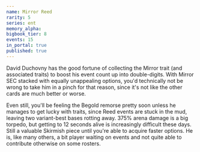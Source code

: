```yaml
---
name: Mirror Reed
rarity: 5
series: ent
memory_alpha:
bigbook_tier: 8
events: 15
in_portal: true
published: true
---
```


David Duchovny has the good fortune of collecting the Mirror trait (and associated traits) to boost his event count up into double-digits. With Mirror SEC stacked with equally unappealing options, you'd technically not be wrong to take him in a pinch for that reason, since it's not like the other cards are much better or worse.

Even still, you'll be feeling the Begold remorse pretty soon unless he manages to get lucky with traits, since Reed events are stuck in the mud, leaving two variant-best bases rotting away. 375% arena damage is a big torpedo, but getting to 12 seconds alive is increasingly difficult these days. Still a valuable Skirmish piece until you're able to acquire faster options. He is, like many others, a bit player waiting on events and not quite able to contribute otherwise on some rosters.
